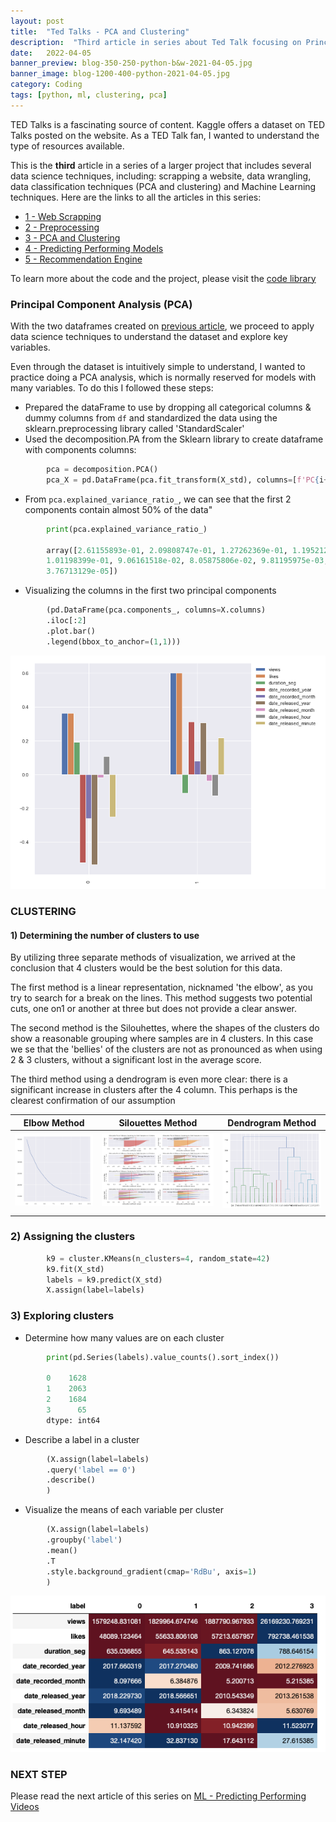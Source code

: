 ```yaml
---
layout: post
title:  "Ted Talks - PCA and Clustering"
description:  "Third article in series about Ted Talk focusing on Principal Component Analysis and clustering."
date:   2022-04-05
banner_preview: blog-350-250-python-b&w-2021-04-05.jpg
banner_image: blog-1200-400-python-2021-04-05.jpg
category: Coding
tags: [python, ml, clustering, pca]
---
```


TED Talks is a fascinating source of content. Kaggle offers a dataset on TED Talks posted on the website. As a TED Talk fan, I wanted to understand the type of resources available.

This is the **third** article in a series of a larger project that includes several data science techniques, including: scrapping a website, data wrangling, data classification techniques (PCA and clustering) and Machine Learning techniques. Here are the links to all the articles in this series: 

* [1 - Web Scrapping](https://aaas24.github.io/coding/2022/04/05/Ted-Talks-1-web-scraping.html)
* [2 - Preprocessing](https://aaas24.github.io/coding/2022/04/05/Ted-Talks-2-Preprocessing.html)
* [3 - PCA and Clustering](https://aaas24.github.io/coding/2022/04/05/Ted-Talks-3-PCA-and-Clustering.html)
* [4 - Predicting Performing Models](https://aaas24.github.io/coding/2022/04/05/Ted-Talks-4-ML-Predicting-Performing-Videos.html)
* [5 - Recommendation Engine](https://aaas24.github.io/coding/2022/04/05/Ted-Talks-5-ML-Recommendation-Engine.html)



To learn more about the code and the project, please visit the [code library](https://github.com/aaas24/code_library/tree/main/ted_talks)



<!--more-->


### Principal Component Analysis (PCA)

With the two dataframes created on [previous article](https://aaas24.github.io/coding/2022/04/05/2022-04-05-Ted-Talks-2-Preprocessing.html), we proceed to apply data science techniques to understand the dataset and explore key variables.


Even through the dataset is intuitively simple to understand, I wanted to practice doing a PCA analysis, which is normally reserved for models with many variables. To do this I followed these steps: 

- Prepared the dataFrame to use by dropping all categorical columns & dummy columns from `df` and standardized the data using the sklearn.preprocessing library called 'StandardScaler'
- Used the decomposition.PA from the Sklearn library to create dataframe with components columns: 


``` python
        pca = decomposition.PCA()
        pca_X = pd.DataFrame(pca.fit_transform(X_std), columns=[f'PC{i+1}' for i in range(len(X.columns))]) 
```


- From `pca.explained_variance_ratio_`, we can see that the first 2 components contain almost 50% of the data"



``` python
        print(pca.explained_variance_ratio_)

        array([2.61155893e-01, 2.09808747e-01, 1.27262369e-01, 1.19521228e-01,
        1.01198399e-01, 9.06161518e-02, 8.05875806e-02, 9.81195975e-03,
        3.76713129e-05])
```


- Visualizing the columns in the first two principal components



``` python
        (pd.DataFrame(pca.components_, columns=X.columns)
        .iloc[:2]
        .plot.bar()
        .legend(bbox_to_anchor=(1,1)))
```


<p align="center">
  <img src="https://github.com/aaas24/code_library/raw/main/ted_talks/images/ted_talks_pca_1.png" alt="PC1 & PC2" width="600">
</p>

### CLUSTERING 

#### 1) Determining the number of clusters to use

By utilizing three separate methods of visualization, we arrived at the conclusion that 4 clusters would be the best solution for this data. 

The first method is a linear representation, nicknamed 'the elbow', as you try to search for a break on the lines. This method suggests two potential cuts, one on1 or another at three but does not provide a clear answer. 

The second method is the Silouhettes, where the shapes of the clusters do show a reasonable grouping where samples are in 4 clusters. In this case we se that the 'bellies' of the clusters are not as pronounced as when using 2 & 3 clusters, without a significant lost in the average score. 

The third method using a dendrogram is even more clear: there is a significant increase in clusters after the 4 column. This perhaps is the clearest confirmation of our assumption 


<div align="center">

|Elbow Method|Silouettes Method|Dendrogram Method|
|---------|------|-----|
|<img src="https://github.com/aaas24/code_library/raw/main/ted_talks/images/ted_talks_clustering_1.png" alt="PC1 & PC2" width="100%"> | <img src="https://github.com/aaas24/code_library/raw/main/ted_talks/images/ted_talks_clustering_2.png" alt="PC1 & PC2" width="100%"> |<img src="https://github.com/aaas24/code_library/raw/main/ted_talks/images/ted_talks_clustering_3.png" alt="PC1 & PC2" width="100%">|
|||
</div>

### 2) Assigning the clusters


``` python
        k9 = cluster.KMeans(n_clusters=4, random_state=42)
        k9.fit(X_std)
        labels = k9.predict(X_std)
        X.assign(label=labels)
```


### 3) Exploring clusters

- Determine how many values are on each cluster



``` python
        print(pd.Series(labels).value_counts().sort_index())

        0    1628
        1    2063
        2    1684
        3      65
        dtype: int64
```


- Describe a label in a cluster



``` python
        (X.assign(label=labels)
        .query('label == 0')
        .describe()
        )
```


- Visualize the means of each variable per cluster


``` python
        (X.assign(label=labels)
        .groupby('label')
        .mean()
        .T
        .style.background_gradient(cmap='RdBu', axis=1)
        )  
```



<p align="center">
  <img src="https://github.com/aaas24/code_library/raw/main/ted_talks/images/ted_talks_clustering_4.png" alt="Data Exploration" width="600">
</p>


### NEXT STEP

Please read the next article of this series on [ML - Predicting Performing Videos](https://aaas24.github.io/coding/2022/04/05/Ted-Talks-4-ML-Predicting-Performing-Videos.html)
